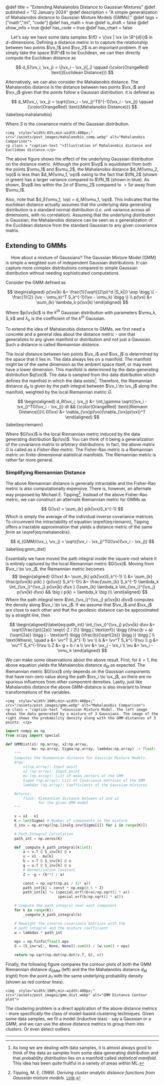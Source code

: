 @def title = "Extending Mahalanobis Distance to Gaussian Mixtures"
@def published = "12 January 2024"
@def description = "A simple generalization of Mahalanobis distance to Gaussian Mixture Models (GMMs)."
@def tags = ["math","ml", "code"]
@def has_math = true
@def is_draft = false
@def show_info = true
@def has_code = true
@def has_chart = false

&emsp; Let's say we have some data samples $\fD = \{\vx | \vx \in \R^{d}\}$  in $d-$dimensions. Defining a distance metric in to capture the relationship between two points $\vx_1$ and $\vx_2$ is an important problem. If we simply take the space $\R^d$ to be Euclidean, we can then directly compute the Euclidean distance as

$$
d_E(\vx_i, \vx_j) = \|\vx_i - \vx_j\|_2 \qquad {\color{OrangeRed} \text{(Euclidean Distance)}}
$$

Alternatively, we can also consider the Mahalanobis distance. The Mahalanobis distance is the distance between two points $\vx_i$ and $\vx_j$ given that the points follow a Gaussian distribution. it is defined as

$$
d_M(\vx_i, \vx_j) = \sqrt{(\vx_i - \vx_j)^TS^{-1}(\vx_i - \vx_j)} \qquad {\color{OrangeRed} \text{(Mahalanobis Distance)}}
$$\label{eq:mahalanobis}

Where $S$ is the covariance matrix of the Gaussian distribution.

~~~
<img  style="width:85%;min-width:400px;"  src="/assets/post_images/mahalanobis_comp.webp" alt="Mahalanobis Comparison">
<p class = "caption-text ">Illustration of Mahalanobis distance and Euclidean distance.</p>
~~~

The above figure shows the effect of the underlying Gaussian distribution on the distance metric. Although the point $\vp$ is equidistant from both the points $\vmu_1$ and $\vmu_2$, the Mahalanobis distance $d_M(\vmu_2, \vp)$ is less than $d_M(\vmu_1, \vp)$ owing to the fact that $\fN_2$ (shown in green) has a larger variance compared to $\fN_1$ (shown in blue). As shown, $\vp$ lies within the $2\sigma$ of $\vmu_2$ compared to $>5\sigma$ away from $\vmu_1$.

Also, note that $d_E(\vmu_1, \vp) = d_M(\vmu_1, \vp)$. This indicates that the euclidean distance actually assumes that the underlying data generating distribution is a standard normal distribution (*i.e.* unit variance across all dimensions, with no correlation). Assuming that the underlying distribution is Gaussian, the Mahalanobis distance can be seen as a generalization of the Euclidean distance from the standard Gaussian to any given covariance matrix.

## Extending to GMMs
&emsp; How about a mixture of Gaussians? The Gaussian Mixture Model (GMM) is simple a weighted sum of independent Gaussian distributions. It can capture more complex distributions compared to simple Gaussian distribution without needing sophisticated computations.

Consider the GMM defined as 

$$
\begin{aligned}
p(\vx|k) &= \frac{1}{\sqrt{(2\pi)^d |S_k|}} \exp \bigg \{ -\frac{1}{2} (\vx - \vmu_k)^T S_k^{-1}(\vx - \vmu_k) \bigg \} \\
p(\vx) &= \sum_{k} \lambda_k p(\vx|k)
\end{aligned}
$$

Where $p(\vx|k)$ is the $k^{th}$ Gaussian distribution with parameters $\vmu_k, S_k$ and $\lambda_k$ is the coefficient of the $k^{th}$ Gaussian. 

To extend the idea of Mahalanobis distance to GMMs, we first need a concrete and a general idea about the distance metric - one that generalizes to any given manifold or distribution and not just a Gaussian. Such a distance is called *Riemannian distance*.

The local distance between two points $\vx_i$ and $\vx_j$ is determined by the space that it lies in. The data always lies on a manifold. The manifold might be of the same dimension as the ambient space itself, or may even have a lower dimension. This manifold is determined by the data-generating distribution $q(\vx)$. The data is sampled from this data distribution which defines the manifold in which the data exists[^1]. Therefore, the Riemannian distance $d_R$ is given by the path integral between $\vx_i \to \vx_j$ along the manifold, weighted by the local Riemannian metric $G$.  

$$
\begin{aligned}
d_R(\vx_i, \vx_j) &= \int_\gamma \sqrt{(\vx_i - \vx_j)^TG(\vx_i - \vx_j)} dt  && {\color{OrangeRed} \text{(Riemann Distance)}}\\
G(\vx) &= \nabla_{\vx}p(\vx)(\nabla_{\vx}p(\vx))^T
\end{aligned}
$$\label{eq:riemann}

Where $G(\vx)$ is the local Riemannian metric induced by the data generating distribution $p(\vx)$. You can think of it being a generalization of the covariance matrix to arbitrary distributions. In fact, the above matrix $G$ is called as a *Fisher-Rao metric*. The Fisher-Rao metric is a Riemannian metric on finite-dimensional statistical manifolds. The Riemannian metric is rather far more general.

### Simplifying Riemannian Distance
The above Riemannian distance is generally intractable and the Fisher-Rao metric is also computationally expensive. There is, however, an alternate way proposed by Michael E. Tipping[^2]. Instead of the above Fisher-Rao metric, we can construct an alternate Riemannian metric for GMMs as 

$$
G(\vx) = \sum_{k} p(k|\vx)S_k^{-1} 
$$
Which is simply the average of the individual inverse covariance matrices. To circumvent the intractability of equation \eqref{eq:riemann}, Tipping offers a tractable approximation that yields a distance metric of the same *form* as \eqref{eq:mahalanobis}.

$$
d_{GMM}(\vx_i, \vx_j) = \sqrt{(\vx_i - \vx_j)^TG(\vx)(\vx_i - \vx_j)} 
$$\label{eq:gmm_dist}

Essentially we have moved the path integral inside the square-root where it is entirely captured by the local Riemannian metric $G(\vx)$. Moving from $\vx_i \to \vx_j$, the Riemannian metric becomes
$$
\begin{aligned}
G(\vx) &= \sum_{k} p(k|\vx)S_k^{-1} \\
&= \sum_{k} \frac{p(\vx|k) p(k) } {p(\vx)} S_k^{-1}\\
&=  \frac{\sum_{k} S_k^{-1} \lambda_k \int_{\vx_i}^{\vx_j} p(\vx|k) d\vx } {\sum_{k} \lambda_k \int_{\vx_i}^{\vx_j} p(\vx|k) d\vx} && \big ( p(k) = \lambda_k \big )\\
\end{aligned}
$$
Where the path integral term $\int_{\vx_i}^{\vx_j} p(\vx|k) d\vx$ computes the density along $\vx_i \to \vx_j$. If we assume that $\vx_i$ and $\vx_j$ are close to each other and that the geodesic distance can be approximated by a straight line, then

$$
\begin{aligned}\label{eq:path_int}
\int_{\vx_i}^{\vx_j} p(\vx|k) d\vx &= \sqrt{\frac{\pi}{2a}} \exp\{-Z / 2\} \bigg [ \text{erf}{ \bigg (\frac{b + a}{\sqrt{2a}} \bigg ) - \text{erf} \bigg (\frac{b}{\sqrt{2a}} \bigg )} \bigg ] \\
\text{Where}, \quad a &= \vv^T S_k^{-1} \vv \\
b &= \vv^T S_k^{-1}\vu \\
g &= \vu^T S_k^{-1}\vu \\
Z &= g + b / a \\
\vv &= \vx_j - \vx_i \\
\vu &= \vx_i - \vmu_k 
\end{aligned}
$$

We can make some observations about the above result. First, for $k=1$, the above equation yields the Mahalanobis distance $d_M$ as expected. The Riemannian metric $G(\vx)$ only depends on the Gaussian components that have non-zero value along the path $\vx_i \to \vx_j$, so there are no spurious influences from other component densities. Lastly, just like Mahalanobis distance the above  GMM-distance is also invariant to linear transformations of the variables.


~~~
<img  style="width:100%;min-width:400px;"  src="/assets/post_images/gmm.webp" alt="Mahalanobis Comparison">
<p class = "caption-text ">Gaussian Mixture Model. The left image shows the data generated by a mixture of 3 Gaussians. The image of the right shows the probability density along with the GMM-distances of 3 points. </p>
~~~

```python
import numpy as np
from scipy import special

def GMMDist(x1: np.array, x2:np.array, 
            mu: np.array, Sigma:np.array, lambdas:np.array) -> float:
    """
    Computes the Riemannian distance for Gaussian Mixture Models.
    Args:
        x1(np.array): Input point
        x2 (np.array): Input point
        mu (np.array): List of mean vectors of the GMM
        Sigma (np.array): List of Covariance matrices of the GMM
        lambdas (np.array): Coefficients of the Gaussiam mixtures

    Returns:
        float: Riemannian distance between x1 and x2 
               for the given GMM model
    """

    v = x2 - x1
    K = len(Sigma) # Number of components in the mixture
    S_inv = np.array([np.linalg.inv(Sigma[i]) for i in range(K)])

    # Path Integral Calculation
    path_int = np.zeros(K)

    def _compute_k_path_integral(k:int):
        a = v.T @ S_inv[k] @ v
        u = x1 - mu[k]
        b = v.T @ S_inv[k] @ u
        g = u.T @ S_inv[k] @ u
        # Normalization Constant
        Z = -g + (b**2 / a)

        const = np.sqrt(np.pi / (2* a))
        path_int[k] = const * np.exp(0.5 * Z)
        path_int[k] *= (special.erf((b+a)/np.sqrt(2 * a)) - 
                        special.erf(b/np.sqrt(2 * a)))

    # Compute the path integral over each component
    for k in range(K):
        _compute_k_path_integral(k)

    # Reweight the inverse covariance matrices with the 
    # path integral and the mixture coefficient
    w = lambdas * path_int
    
    eps = np.finfo(float).eps 
    G = (S_inv*w[:, None, None]).sum(0) / (w.sum() + eps)

    return np.sqrt(np.dot(np.dot(v.T, G), v))

```

Finally, the following figure compares the contour plots of both the GMM Riemannian distance $d_{GMM}$ (left) and the the Mahalanobis distance $d_M$ (right) from the point $p_1$ with the same underlying probability density (shown as red contour lines).

~~~
<img  style="width:100%;min-width:400px;"  src="/assets/post_images/gmm_dist.webp" alt="GMM Distance Contour plot">
~~~

The clustering problem is a direct application of the above distance metrics - more specifically the class of model-based clustering techniques. Given some data samples, we fit a model (inductive bias) - say a Gaussian or a GMM, and we can use the above distance metrics to group them into clusters. Or even detect outliers.

----

[^1]: As long we are dealing with data samples, it is almost always good to think of the data as samples from some data-generating distribution and that probability distribution lies on a manifold called *statistical manifold*. This idea has been quite fruitful in a variety of areas within ML.

[^2]: Tipping, M. E. (1999). *Deriving cluster analytic distance functions from Gaussian mixture models*. [Link](https://citeseerx.ist.psu.edu/document?repid=rep1&type=pdf&doi=08d20f55442aeb79edfaaaafa7ad54c513ee1dcb).
